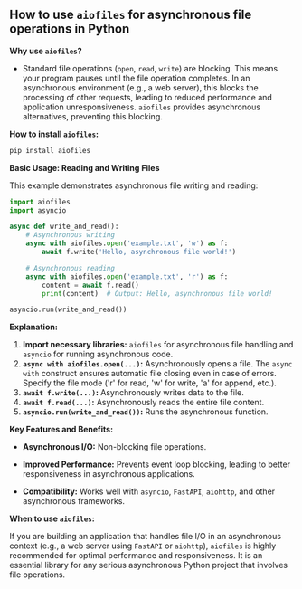## How to use `aiofiles` for asynchronous file operations in Python


**Why use `aiofiles`?**

 - Standard file operations (`open`, `read`, `write`) are blocking. This means your program pauses until the file operation completes. In an asynchronous environment (e.g., a web server), this blocks the processing of other requests, leading to reduced performance and application unresponsiveness. `aiofiles` provides asynchronous alternatives, preventing this blocking.

**How to install `aiofiles`:**

```bash
pip install aiofiles
```

**Basic Usage: Reading and Writing Files**

This example demonstrates asynchronous file writing and reading:

```python
import aiofiles
import asyncio

async def write_and_read():
    # Asynchronous writing
    async with aiofiles.open('example.txt', 'w') as f:
        await f.write('Hello, asynchronous file world!')

    # Asynchronous reading
    async with aiofiles.open('example.txt', 'r') as f:
        content = await f.read()
        print(content)  # Output: Hello, asynchronous file world!

asyncio.run(write_and_read())
```

**Explanation:**

1. **Import necessary libraries:** `aiofiles` for asynchronous file handling and `asyncio` for running asynchronous code.
2. **`async with aiofiles.open(...)`:** Asynchronously opens a file. The `async with` construct ensures automatic file closing even in case of errors. Specify the file mode ('r' for read, 'w' for write, 'a' for append, etc.).
3. **`await f.write(...)`:** Asynchronously writes data to the file.
4. **`await f.read(...)`:** Asynchronously reads the entire file content.
5. **`asyncio.run(write_and_read())`:** Runs the asynchronous function.


**Key Features and Benefits:**

* **Asynchronous I/O:** Non-blocking file operations.
* **Improved Performance:** Prevents event loop blocking, leading to better responsiveness in asynchronous applications.

* **Compatibility:** Works well with `asyncio`, `FastAPI`, `aiohttp`, and other asynchronous frameworks.


**When to use `aiofiles`:**

If you are building an application that handles file I/O in an asynchronous context (e.g., a web server using `FastAPI` or `aiohttp`), `aiofiles` is highly recommended for optimal performance and responsiveness. It is an essential library for any serious asynchronous Python project that involves file operations.

